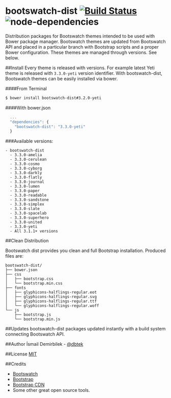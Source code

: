 bootswatch-dist [![Build Status](https://travis-ci.org/dbtek/bootswatch-dist.svg?branch=master)](https://travis-ci.org/dbtek/bootswatch-dist) ![node-dependencies](https://david-dm.org/dbtek/bootswatch-dist.png)
===============

Distribution packages for Bootswatch themes intended to be used with Bower package manager.
Bootswatch themes are updated from Bootswatch API and placed in a particular branch with Bootstrap scripts and a proper Bower configuration. These themes are managed through versions. See below.

##Install 
Every theme is released with versions. For example latest Yeti theme is released with `3.3.0-yeti` version identifier.
With bootswatch-dist, Bootswatch themes can be easily installed via bower.

####From Terminal
```bash
$ bower install bootswatch-dist#3.2.0-yeti
```

####With bower.json
```js
  ...
  "dependencies": {
    "bootswatch-dist": "3.3.0-yeti"
  }
```

###Available versions:
```
- bootswatch-dist
  - 3.3.0-amelia
  - 3.3.0-cerulean
  - 3.3.0-cosmo
  - 3.3.0-cyborg
  - 3.3.0-darkly
  - 3.3.0-flatly
  - 3.3.0-journal
  - 3.3.0-lumen
  - 3.3.0-paper
  - 3.3.0-readable
  - 3.3.0-sandstone
  - 3.3.0-simplex
  - 3.3.0-slate
  - 3.3.0-spacelab
  - 3.3.0-superhero
  - 3.3.0-united
  - 3.3.0-yeti
  - All 3.1.1+ versions
```  


##Clean Distribution

Bootswatch dist provides you clean and full Bootstrap installation. Produced files are:

```
bootswatch-dist/
├── bower.json
├── css
│   ├── bootstrap.css
│   └── bootstrap.min.css
├── fonts
│   ├── glyphicons-halflings-regular.eot
│   ├── glyphicons-halflings-regular.svg
│   ├── glyphicons-halflings-regular.ttf
│   └── glyphicons-halflings-regular.woff
└── js
    ├── bootstrap.js
    └── bootstrap.min.js
```

##Updates
bootswatch-dist packages updated instantly with a build system connecting Bootswatch API.

##Author
İsmail Demirbilek - [@dbtek](http://twitter.com/dbtek)

##License
[MIT](http://opensource.org/licenses/MIT)

##Credits

- [Bootswatch](http://bootswatch.com)  
- [Bootstrap](http://getbootstrap.com)  
- [Bootstrap CDN](http://bootstrapcdn.com)  
- Some other great open source tools.
